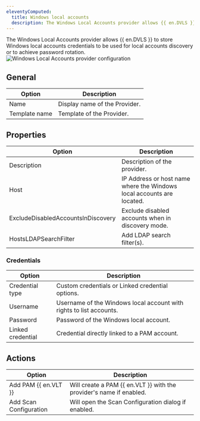 ```yaml
---
eleventyComputed:
  title: Windows local accounts
  description: The Windows Local Accounts provider allows {{ en.DVLS }} to store Windows local accounts credentials to be used for local accounts discovery or to achieve password rotation.
---
```

The Windows Local Accounts provider allows {{ en.DVLS }} to store Windows local accounts credentials to be used for local accounts discovery or to achieve password rotation.
![Windows Local Accounts provider configuration](https://cdnweb.devolutions.net/docs/DVLS4024_2024_2.png)


## General
| Option      | Description                  |
|-------------|------------------------------|
| Name        | Display name of the Provider.|
| Template name | Template of the Provider.  |

## Properties
| Option                              | Description                                                                                        |
|-------------------------------------|----------------------------------------------------------------------------------------------------|
| Description                         | Description of the provider.                                                                       |
| Host | IP Address or host name where the Windows local accounts are located.                                                             |
| ExcludeDisabledAccountsInDiscovery| Exclude disabled accounts when in discovery mode.                                                    |
| HostsLDAPSearchFilter | Add LDAP search filter(s).                                                                                       | 

### Credentials
| Option   | Description                                                        |
|----------|--------------------------------------------------------------------|
| Credential type | Custom credentials or Linked credential options.            | 
| Username | Username of the Windows local account with rights to list accounts.|
| Password | Password of the Windows local account.                             |
| Linked credential | Credential directly linked to a PAM account.              | 

## Actions
| Option                | Description                                                         |
|-----------------------|---------------------------------------------------------------------|
| Add PAM {{ en.VLT }}  | Will create a PAM {{ en.VLT }} with the provider's name if enabled. |
| Add Scan Configuration| Will open the Scan Configuration dialog if enabled.                 |